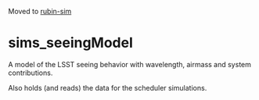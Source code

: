 Moved to [rubin-sim](github.com/lsst/rubin_sim)

# sims_seeingModel

A model of the LSST seeing behavior with wavelength, airmass and system contributions.

Also holds (and reads) the data for the scheduler simulations.

